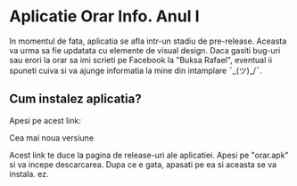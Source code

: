 # Aplicatie Orar Info. Anul I
In momentul de fata, aplicatia se afla intr-un stadiu de pre-release. Aceasta va urma sa fie updatata cu elemente de visual design. Daca gasiti bug-uri sau erori la orar sa imi scrieti pe Facebook la "Buksa Rafael", eventual ii spuneti cuiva si va ajunge informatia la mine din intamplare ¯\_(ツ)_/¯.
## Cum instalez aplicatia?
Apesi pe acest link:

Cea mai noua versiune

Acest link te duce la pagina de release-uri ale aplicatiei. Apesi pe "orar.apk" si va incepe descarcarea. Dupa ce e gata, apasati pe ea si aceasta se va instala. ez.
